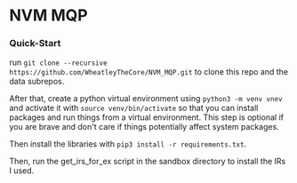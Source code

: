 # NVM MQP

### Quick-Start
run `git clone --recursive https://github.com/WheatleyTheCore/NVM_MQP.git` to clone this repo and the data subrepos.

After that, create a python virtual environment using `python3 -m venv vnev` and activate it with `source venv/bin/activate` 
so that you can install packages and run things from a virtual environment. This step is optional if you are brave and don't 
care if things potentially affect system packages.

Then install the libraries with `pip3 install -r requirements.txt`.

Then, run the get_irs_for_ex script in the sandbox directory to install the IRs I used. 
